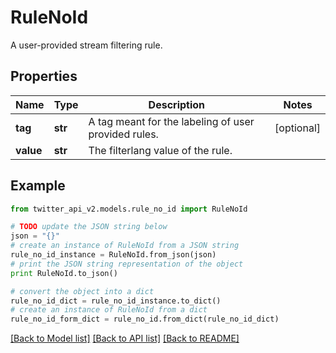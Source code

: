 # RuleNoId

A user-provided stream filtering rule.

## Properties
Name | Type | Description | Notes
------------ | ------------- | ------------- | -------------
**tag** | **str** | A tag meant for the labeling of user provided rules. | [optional] 
**value** | **str** | The filterlang value of the rule. | 

## Example

```python
from twitter_api_v2.models.rule_no_id import RuleNoId

# TODO update the JSON string below
json = "{}"
# create an instance of RuleNoId from a JSON string
rule_no_id_instance = RuleNoId.from_json(json)
# print the JSON string representation of the object
print RuleNoId.to_json()

# convert the object into a dict
rule_no_id_dict = rule_no_id_instance.to_dict()
# create an instance of RuleNoId from a dict
rule_no_id_form_dict = rule_no_id.from_dict(rule_no_id_dict)
```
[[Back to Model list]](../README.md#documentation-for-models) [[Back to API list]](../README.md#documentation-for-api-endpoints) [[Back to README]](../README.md)



